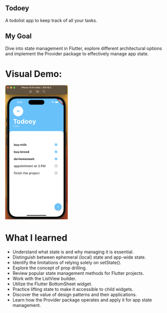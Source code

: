 ## Todoey

A todolist app to keep track of all your tasks.

## My Goal

Dive into state management in Flutter, explore different architectural options and implement the Provider package to effectively manage app state.

# Visual Demo:

<img src="todoey_screenshot.png" alt="todoey_app" width="200" lenght= "400" />

# What I learned
- Understand what state is and why managing it is essential.
- Distinguish between ephemeral (local) state and app-wide state.
- Identify the limitations of relying solely on setState().
- Explore the concept of prop drilling.
- Review popular state management methods for Flutter projects.
- Work with the ListView builder.
- Utilize the Flutter BottomSheet widget.
- Practice lifting state to make it accessible to child widgets.
- Discover the value of design patterns and their applications.
- Learn how the Provider package operates and apply it for app state management.

